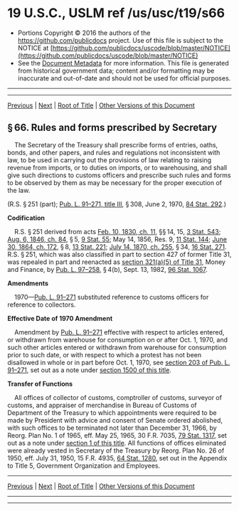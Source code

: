 ---
---

# 19 U.S.C., USLM ref /us/usc/t19/s66

* Portions Copyright © 2016 the authors of the https://github.com/publicdocs project.
  Use of this file is subject to the NOTICE at [https://github.com/publicdocs/uscode/blob/master/NOTICE](https://github.com/publicdocs/uscode/blob/master/NOTICE)
* See the [Document Metadata](././../../../..//README.md) for more information.
  This file is generated from historical government data; content and/or formatting may be inaccurate and out-of-date and should not be used for official purposes.

----------
----------

[Previous](./../../../..//us/usc/t19/ch1/m__us_usc_t19_s64.md) | [Next](./../../../..//us/usc/t19/ch1/m__us_usc_t19_s67.md) | [Root of Title](./../../../../) | [Other Versions of this Document](https://publicdocs.github.io/go/links?ns=uslm&ref=%2Fus%2Fusc%2Ft19%2Fs66)

## § 66. Rules and forms prescribed by Secretary

    The Secretary of the Treasury shall prescribe forms of entries, oaths, bonds, and other papers, and rules and regulations not inconsistent with law, to be used in carrying out the provisions of law relating to raising revenue from imports, or to duties on imports, or to warehousing, and shall give such directions to customs officers and prescribe such rules and forms to be observed by them as may be necessary for the proper execution of the law.

(R.S. § 251 (part); [Pub. L. 91–271, title III][/us/pl/91/271/tIII], § 308, June 2, 1970, [84 Stat. 292][/us/stat/84/292].)

 __Codification__ 

    R.S. § 251 derived from acts [Feb. 10, 1830, ch. 11][/us/act/1830-02-10/ch11], §§ 14, 15, [3 Stat. 543][/us/stat/3/543]; [Aug. 6, 1846, ch. 84][/us/act/1846-08-06/ch84], § 5, [9 Stat. 55][/us/stat/9/55]; May 14, 1856, Res. 9, [11 Stat. 144][/us/stat/11/144]; [June 30, 1864, ch. 172][/us/act/1864-06-30/ch172], § 8, [13 Stat. 221][/us/stat/13/221]; [July 14, 1870, ch. 255][/us/act/1870-07-14/ch255], § 34, [16 Stat. 271][/us/stat/16/271]. R.S. § 251, which was also classified in part to section 427 of former Title 31, was repealed in part and reenacted as [section 321(a)(5) of Title 31][/us/usc/t31/s321/a/5], Money and Finance, by [Pub. L. 97–258][/us/pl/97/258], § 4(b), Sept. 13, 1982, [96 Stat. 1067][/us/stat/96/1067].

 __Amendments__ 

    1970—[Pub. L. 91–271][/us/pl/91/271] substituted reference to customs officers for reference to collectors.

 __Effective Date of 1970 Amendment__ 

    Amendment by [Pub. L. 91–271][/us/pl/91/271] effective with respect to articles entered, or withdrawn from warehouse for consumption on or after Oct. 1, 1970, and such other articles entered or withdrawn from warehouse for consumption prior to such date, or with respect to which a protest has not been disallowed in whole or in part before Oct. 1, 1970, see [section 203 of Pub. L. 91–271][/us/pl/91/271/s203], set out as a note under [section 1500 of this title][/us/usc/t19/s1500].

 __Transfer of Functions__ 

    All offices of collector of customs, comptroller of customs, surveyor of customs, and appraiser of merchandise in Bureau of Customs of Department of the Treasury to which appointments were required to be made by President with advice and consent of Senate ordered abolished, with such offices to be terminated not later than December 31, 1966, by Reorg. Plan No. 1 of 1965, eff. May 25, 1965, 30 F.R. 7035, [79 Stat. 1317][/us/stat/79/1317], set out as a note under [section 1 of this title][/us/usc/t19/s1]. All functions of offices eliminated were already vested in Secretary of the Treasury by Reorg. Plan No. 26 of 1950, eff. July 31, 1950, 15 F.R. 4935, [64 Stat. 1280][/us/stat/64/1280], set out in the Appendix to Title 5, Government Organization and Employees.

----------

[Previous](./../../../..//us/usc/t19/ch1/m__us_usc_t19_s64.md) | [Next](./../../../..//us/usc/t19/ch1/m__us_usc_t19_s67.md) | [Root of Title](./../../../../) | [Other Versions of this Document](https://publicdocs.github.io/go/links?ns=uslm&ref=%2Fus%2Fusc%2Ft19%2Fs66)

----------
----------

[/us/pl/91/271/tIII]: https://publicdocs.github.io/go/links?ns=uslm&ref=%2Fus%2Fpl%2F91%2F271%2FtIII
[/us/stat/84/292]: https://publicdocs.github.io/go/links?ns=uslm&ref=%2Fus%2Fstat%2F84%2F292
[/us/act/1830-02-10/ch11]: https://publicdocs.github.io/go/links?ns=uslm&ref=%2Fus%2Fact%2F1830-02-10%2Fch11
[/us/stat/3/543]: https://publicdocs.github.io/go/links?ns=uslm&ref=%2Fus%2Fstat%2F3%2F543
[/us/act/1846-08-06/ch84]: https://publicdocs.github.io/go/links?ns=uslm&ref=%2Fus%2Fact%2F1846-08-06%2Fch84
[/us/stat/9/55]: https://publicdocs.github.io/go/links?ns=uslm&ref=%2Fus%2Fstat%2F9%2F55
[/us/stat/11/144]: https://publicdocs.github.io/go/links?ns=uslm&ref=%2Fus%2Fstat%2F11%2F144
[/us/act/1864-06-30/ch172]: https://publicdocs.github.io/go/links?ns=uslm&ref=%2Fus%2Fact%2F1864-06-30%2Fch172
[/us/stat/13/221]: https://publicdocs.github.io/go/links?ns=uslm&ref=%2Fus%2Fstat%2F13%2F221
[/us/act/1870-07-14/ch255]: https://publicdocs.github.io/go/links?ns=uslm&ref=%2Fus%2Fact%2F1870-07-14%2Fch255
[/us/stat/16/271]: https://publicdocs.github.io/go/links?ns=uslm&ref=%2Fus%2Fstat%2F16%2F271
[/us/usc/t31/s321/a/5]: https://publicdocs.github.io/go/links?ns=uslm&ref=%2Fus%2Fusc%2Ft31%2Fs321%2Fa%2F5
[/us/pl/97/258]: https://publicdocs.github.io/go/links?ns=uslm&ref=%2Fus%2Fpl%2F97%2F258
[/us/stat/96/1067]: https://publicdocs.github.io/go/links?ns=uslm&ref=%2Fus%2Fstat%2F96%2F1067
[/us/pl/91/271]: https://publicdocs.github.io/go/links?ns=uslm&ref=%2Fus%2Fpl%2F91%2F271
[/us/pl/91/271]: https://publicdocs.github.io/go/links?ns=uslm&ref=%2Fus%2Fpl%2F91%2F271
[/us/pl/91/271/s203]: https://publicdocs.github.io/go/links?ns=uslm&ref=%2Fus%2Fpl%2F91%2F271%2Fs203
[/us/usc/t19/s1500]: https://publicdocs.github.io/go/links?ns=uslm&ref=%2Fus%2Fusc%2Ft19%2Fs1500
[/us/stat/79/1317]: https://publicdocs.github.io/go/links?ns=uslm&ref=%2Fus%2Fstat%2F79%2F1317
[/us/usc/t19/s1]: https://publicdocs.github.io/go/links?ns=uslm&ref=%2Fus%2Fusc%2Ft19%2Fs1
[/us/stat/64/1280]: https://publicdocs.github.io/go/links?ns=uslm&ref=%2Fus%2Fstat%2F64%2F1280


